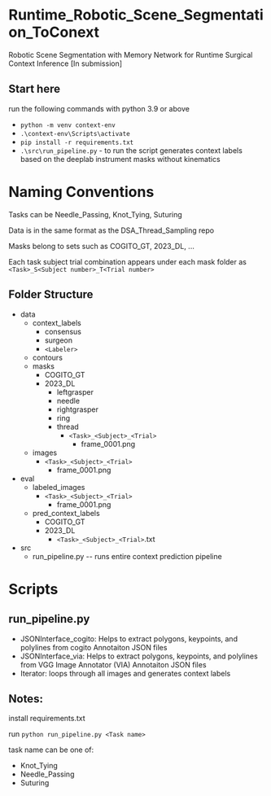 # Runtime_Robotic_Scene_Segmentation_ToConext
Robotic Scene Segmentation with Memory Network for Runtime Surgical Context Inference [In submission]

## Start here
run the following commands with python 3.9 or above
* `python -m venv context-env`
* `.\context-env\Scripts\activate`
* `pip install -r requirements.txt`
* `.\src\run_pipeline.py` - to run the script generates context labels based on the deeplab instrument masks without kinematics


# Naming Conventions 
Tasks can be Needle_Passing, Knot_Tying, Suturing

Data is in the same format as the DSA_Thread_Sampling repo

Masks belong to sets such as COGITO_GT, 2023_DL, ...

Each task subject trial combination appears under each mask folder as  ```<Task>_S<Subject number>_T<Trial number>```

## Folder Structure
* data
    * context_labels
        * consensus
        * surgeon
        * `<Labeler>`
    * contours
    * masks
        * COGITO_GT
        * 2023_DL
            * leftgrasper
            * needle
            * rightgrasper
            * ring
            * thread
                * ```<Task>_<Subject>_<Trial>```
                    * frame_0001.png
    * images
        * ```<Task>_<Subject>_<Trial>```
            * frame_0001.png
* eval 
    * labeled_images
        * ```<Task>_<Subject>_<Trial>```
            * frame_0001.png
    * pred_context_labels
        * COGITO_GT
        * 2023_DL           
            * ```<Task>_<Subject>_<Trial>```.txt
* src
    * run_pipeline.py -- runs entire context prediction pipeline

# Scripts

## run_pipeline.py

* JSONInterface_cogito: Helps to extract polygons, keypoints, and polylines from cogito Annotaiton JSON files
* JSONInterface_via: Helps to extract polygons, keypoints, and polylines from VGG Image Annotator (VIA) Annotaiton JSON files
* Iterator: loops through all images and generates context labels

## Notes:

install requirements.txt

run `python run_pipeline.py <Task name>`

task name can be one of:
- Knot_Tying
- Needle_Passing
- Suturing
